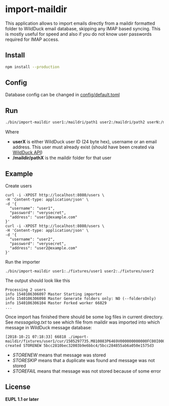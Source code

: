 # import-maildir

This application allows to import emails directly from a maildir formatted folder to WildDuck email database, skipping any IMAP based syncing. This is mostly useful for speed and also if you do not know user passwords required for IMAP access.

## Install

```bash
npm install --production
```

## Config

Database config can be changed in [config/default.toml](./config/default.toml)

## Run

```bash
./bin/import-maildir user1:/maildri/path1 user2:/maildri/path2 userN:/maildri/pathN
```

Where

*   **userX** is either WildDuck user ID (24 byte hex), username or an email address. This user must already exist (should have been created via [WildDuck API](https://api.wildduck.email/#api-Users-PostUser))
*   **/maildir/pathX** is the maildir folder for that user

## Example

Create users

```
curl -i -XPOST http://localhost:8080/users \
-H 'Content-type: application/json' \
-d '{
  "username": "user1",
  "password": "verysecret",
  "address": "user1@example.com"
}'
curl -i -XPOST http://localhost:8080/users \
-H 'Content-type: application/json' \
-d '{
  "username": "user2",
  "password": "verysecret",
  "address": "user2@example.com"
}'
```

Run the importer

```
./bin/import-maildir user1:./fixtures/user1 user2:./fixtures/user2
```

The output should look like this

```
Processing 2 users
info 1540106306097 Master Starting importer
info 1540106306098 Master Generate folders only: NO (--foldersOnly)
info 1540106306104 Master Forked worker 66829
...
```

Once import has finished there should be some log files in current directory. See _messagelog.txt_ to see which file from maildir was imported into which message in WildDuck message database:

```
[2018-10-21 07:18:33] 66818 ./import-maildir/fixtures/user1/cur/1505297735.M810083P6469V000000000000FC00I0000000000044B99_3.ubuntu,S=9:2,F created STORENEW 5bcc2810bec32003b9e6bbc4/5bcc284855ab6a050e1575d3
```

*   _STORENEW_ means that message was stored
*   _STORESKIP_ means that a duplicate was found and message was not stored
*   _STOREFAIL_ means that message was not stored because of some error

## License

**EUPL 1.1 or later**
